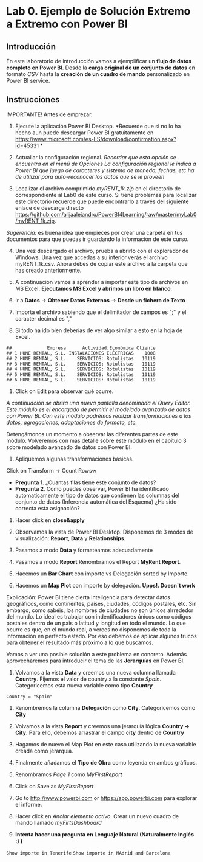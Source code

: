 Lab 0. Ejemplo de Solución Extremo a Extremo con Power BI
================

Introducción
------------

En este laboratorio de introducción vamos a ejemplificar un **flujo de datos completo en Power BI**. Desde la **carga original de un conjunto de datos** en formato *CSV* hasta la **creación de un cuadro de mando** personalizado en Power BI service.

Instrucciones
-------------

IMPORTANTE! Antes de emprezar.

1.  Ejecute la aplicación Power BI Desktop. *Recuerde que si no lo ha hecho aun puede descargar Power BI gratuitamente en <https://www.microsoft.com/es-ES/download/confirmation.aspx?id=45331> *

2.  Actualiar la configuración regional. *Recordar que esta opción se encuentra en el menú de Opciones*
*La configuración regional le indica a Power BI que juego de caracteres y sistema de moneda, fechas, etc ha de utilizar para auto-reconocer los datos que se le proveen*

3.  Localizar el archivo comprimido *myRENT\_1k.zip* en el directorio de correspondiente al Lab0 de este curso. Si tiene problemas para localizar este directorio recuerde que puede encontrarlo a través del siguiente enlace de descarga directo <https://github.com/alijaalejandro/PowerBI4Learning/raw/master/myLab0/myRENT_1k.zip>.

*Sugerencia*: es buena idea que empieces por crear una carpeta en tus documentos para que puedas ir guardando la información de este curso.

4. Una vez descargado el archivo, prueba a abrirlo con el explorador de Windows. Una vez que accedas a su interior verás el archivo myRENT_1k.csv. Ahora debes de copiar este archivo a la carpeta que has creado anteriormente.

5. A continuación vamos a aprender a importar este tipo de archivos en MS Excel. **Ejecutamos MS Excel y abrimos un libro en blanco**.
6. Ir a **Datos** -> **Obtener Datos Externos** -> **Desde un fichero de Texto**
7. Importa el archivo sabiendo que el delimitador de campos es ";" y el caracter decimal es ","


4.  Si todo ha ido bien deberías de ver algo similar a esto en la hoja de Excel.

<!-- -->

    ##             Empresa      Actividad.Económica Cliente
    ## 1 HUNE RENTAL, S.L. INSTALACIONES ELÉCTRICAS    1008
    ## 2 HUNE RENTAL, S.L.    SERVICIOS: Rotulistas   10119
    ## 3 HUNE RENTAL, S.L.    SERVICIOS: Rotulistas   10119
    ## 4 HUNE RENTAL, S.L.    SERVICIOS: Rotulistas   10119
    ## 5 HUNE RENTAL, S.L.    SERVICIOS: Rotulistas   10119
    ## 6 HUNE RENTAL, S.L.    SERVICIOS: Rotulistas   10119

1.  Click on Edit para observar qué ocurre.

*A continuación se abrirá una nueva pantalla denominada el Query Editor. Este módulo es el encargado de permitir el modelado avanzado de datos con Power BI. Con este módulo podrémos realizar transformaciones a los datos, agregaciones, adaptaciones de formato, etc.*

Detengámonos un momento a observar las diferentes partes de este módulo. Volveremos con más detalle sobre este módulo en el capítulo 3 sobre modelado avanzado de datos con Power BI.

1.  Apliquemos algunas transformaciones básicas.

Click on Transform -&gt; Count Rowsw

-   **Pregunta 1**. ¿Cuantas filas tiene este conjunto de datos?
-   **Pregunta 2**. Como puedes observar, Power BI ha identificado automaticamente el tipo de datos que contienen las columnas del conjunto de datos (Inferencia automática del Esquema) ¿Ha sido correcta esta asignación?

1.  Hacer click en **close&apply**

2.  Observamos la vista de Power BI Desktop. Disponemos de 3 modos de visualización: **Report**, **Data** y **Relationships**.

3.  Pasamos a modo **Data** y formateamos adecuadamente

4.  Pasamos a modo **Report** Renombramos el Report **MyRent Report**.

5.  Hacemos un **Bar Chart** con importe vs Delegación sorted by Importe.

6.  Hacemos un **Map Plot** con importe by delegación. **Upps!. Doesn\`t work**

Explicación: Power BI tiene cierta inteligencia para detectar datos geográficos, como continentes, paises, ciudades, códigos postales, etc. Sin embargo, como sabéis, los nombres de ciudades no son únicos alrrededor del mundo. Lo ideal es trabajar con indentificadores únicos como códigos postales dentro de un pais o latitud y longitud en todo el mundo. Lo que ocurre es que, en el mundo real, a verces no disponemos de toda la información en perfecto estado. Por eso debemos de aplicar algunos trucos para obtener el resultado más próximo a lo que buscamos.

Vamos a ver una posible solución a este problema en concreto. Además aprovecharemos para introducir el tema de las **Jerarquías** en Power BI.

1.  Volvamos a la vista **Data** y creemos una nueva columna llamada **Country**. Fijemos el valor de country a la constante *Spain*. Categoricemos esta nueva variable como tipo **Country**

`Country = "Spain"`

1.  Renombremos la columna **Delegación** como **City**. Categoricemos como **City**

2.  Volvamos a la vista **Report** y creemos una jerarquía lógica **Country -&gt; City**. Para ello, debemos arrastrar el campo **city** dentro de **Country**

3.  Hagamos de nuevo el Map Plot en este caso utilizando la nueva variable creada como jerarquía.

4.  Finalmente añadamos el **Tipo de Obra** como leyenda en ambos gráficos.

5.  Renombramos *Page 1* como *MyFirstReport*

6.  Click on Save as *MyFirstReport*

7.  Go to <http://www.powerbi.com> or <https://app.powerbi.com> para explorar el informe.

8.  Hacer click en *Anclar elemento activo*. Crear un nuevo cuadro de mando llamado *myFirtsDashboard*

9.  **Intenta hacer una pregunta en Lenguaje Natural (Naturalmente Inglés :) )**

`Show importe in Tenerife` `Show importe in MAdrid and Barcelona`
